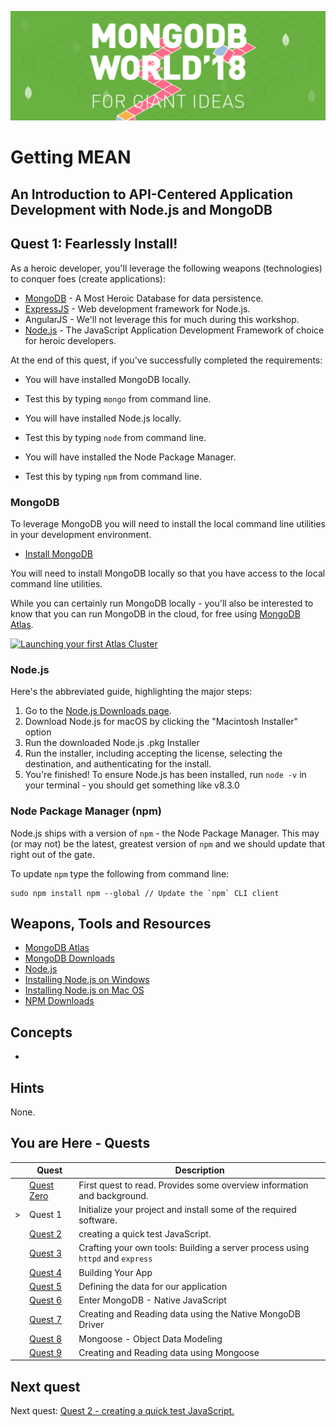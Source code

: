 ![MongoDB](../images/header.png "MongoDB")
# Getting MEAN
## An Introduction to API-Centered Application Development with Node.js and MongoDB

## Quest 1: Fearlessly Install!

As a heroic developer, you'll leverage the following weapons (technologies) to conquer foes (create applications):

* [MongoDB](http://mongodb.com) - A Most Heroic Database for data persistence.
* [ExpressJS](https://expressjs.com/) - Web development framework for Node.js.
* AngularJS - We'll not leverage this for much during this workshop.
* [Node.js](https://nodejs.org) - The JavaScript Application Development Framework of choice for heroic developers.

At the end of this quest, if you've successfully completed the requirements:

* You will have installed MongoDB locally.
 - Test this by typing `mongo` from command line.
* You will have installed Node.js locally.
 - Test this by typing `node` from command line.
* You will have installed the Node Package Manager.
 - Test this by typing `npm` from command line.


### MongoDB

To leverage MongoDB you will need to install the local command line utilities in your development environment.

* [Install MongoDB](https://docs.mongodb.com/manual/installation/)

You will need to install MongoDB locally so that you have access to the local command line utilities.

While you can certainly run MongoDB locally - you'll also be interested to know that you can run MongoDB in the cloud, for free using [MongoDB Atlas](http://mongodb.com/atlas).

[![Launching your first Atlas Cluster](https://img.youtube.com/vi/_d8CBOtadRA/0.jpg)](https://www.youtube.com/watch?v=_d8CBOtadRA "Launching your first Atlas cluster")

### Node.js

Here's the abbreviated guide, highlighting the major steps:

1. Go to the [Node.js Downloads page](https://nodejs.org/en/download/).
1. Download Node.js for macOS by clicking the "Macintosh Installer" option
1. Run the downloaded Node.js .pkg Installer
1. Run the installer, including accepting the license, selecting the destination, and authenticating for the install.
1. You're finished! To ensure Node.js has been installed, run `node -v` in your terminal - you should get something like v8.3.0

### Node Package Manager (npm)

Node.js ships with a version of `npm` - the Node Package Manager.  This may (or may not) be the latest, greatest version of `npm` and we should update that right out of the gate.

To update `npm` type the following from command line:
```
sudo npm install npm --global // Update the `npm` CLI client
```

## Weapons, Tools and Resources

* [MongoDB Atlas](https://mongodb.com/atlas)
* [MongoDB Downloads](https://mongodb.com/download)
* [Node.js](https://nodejs.org)
* [Installing Node.js on Windows](https://nodesource.com/blog/installing-nodejs-tutorial-windows/)
* [Installing Node.js on Mac OS](https://nodesource.com/blog/installing-nodejs-tutorial-mac-os-x/)
* [NPM Downloads](https://mongodb.com/download)

## Concepts

* 


## Hints

None.

## You are Here - Quests
|  | Quest | Description |
|--|-------|-------------|
|  |[Quest Zero](./quest0.md) | First quest to read.  Provides some overview information and background. |
| > |Quest 1 | Initialize your project and install some of the required software. |
|  |[Quest 2 ](./quest2.md) | creating a quick test JavaScript. |
|  |[Quest 3 ](./quest3.md) | Crafting your own tools: Building a server process using `httpd` and `express` |
|  |[Quest 4 ](./quest4.md) | Building Your App |
|  |[Quest 5 ](./quest5.md) | Defining the data for our application |
|  |[Quest 6 ](./quest6.md) | Enter MongoDB - Native JavaScript  |
|  |[Quest 7](./quest7.md) | Creating and Reading data using the Native MongoDB Driver |
| | [Quest 8](./quest8.md) | Mongoose - Object Data Modeling |
| | [Quest 9](./quest9.md) | Creating and Reading data using Mongoose  |


## Next quest

Next quest: [Quest 2 - creating a quick test JavaScript. ](./quest2.md)
